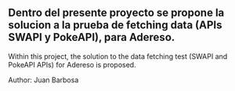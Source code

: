 Dentro del presente proyecto se propone la solucion a la prueba de fetching data (APIs SWAPI y PokeAPI), para Adereso.
---
Within this project, the solution to the data fetching test (SWAPI and PokeAPI APIs) for Adereso is proposed.

Author: Juan Barbosa